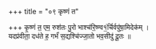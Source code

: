 +++
title = "०९ कृष्णं त"

+++
कृ॒ष्णं त॒ एम॒ रुश॑तः पु॒रो भाश्च॑रि॒ष्ण्व१॒॑र्चिर्वपु॑षा॒मिदेक॑म् ।  
यदप्र॑वीता॒ दध॑ते ह॒ गर्भं॑ स॒द्यश्चि॑ज्जा॒तो भव॒सीदु॑ दू॒तः ॥